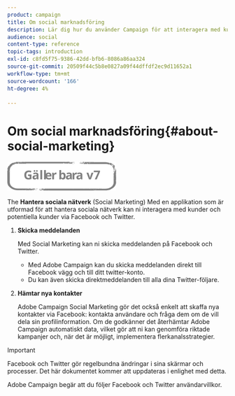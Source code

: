 ```yaml
---
product: campaign
title: Om social marknadsföring
description: Lär dig hur du använder Campaign för att interagera med kunder via Facebook och Twitter.
audience: social
content-type: reference
topic-tags: introduction
exl-id: c8fd5f75-9386-42dd-bfb6-8086a86aa324
source-git-commit: 20509f44c5b8e0827a09f44dffdf2ec9d11652a1
workflow-type: tm+mt
source-wordcount: '166'
ht-degree: 4%

---
```


# Om social marknadsföring{#about-social-marketing}

![](../../assets/v7-only.svg)

The **Hantera sociala nätverk** (Social Marketing) Med en applikation som är utformad för att hantera sociala nätverk kan ni interagera med kunder och potentiella kunder via Facebook och Twitter.

1. **Skicka meddelanden**

   Med Social Marketing kan ni skicka meddelanden på Facebook och Twitter.

   * Med Adobe Campaign kan du skicka meddelanden direkt till Facebook vägg och till ditt twitter-konto.
   * Du kan även skicka direktmeddelanden till alla dina Twitter-följare.

1. **Hämtar nya kontakter**

   Adobe Campaign Social Marketing gör det också enkelt att skaffa nya kontakter via Facebook: kontakta användare och fråga dem om de vill dela sin profilinformation. Om de godkänner det återhämtar Adobe Campaign automatiskt data, vilket gör att ni kan genomföra riktade kampanjer och, när det är möjligt, implementera flerkanalsstrategier.

>[!IMPORTANT]
>
>Facebook och Twitter gör regelbundna ändringar i sina skärmar och processer. Det här dokumentet kommer att uppdateras i enlighet med detta.
>
>Adobe Campaign begär att du följer Facebook och Twitter användarvillkor.
